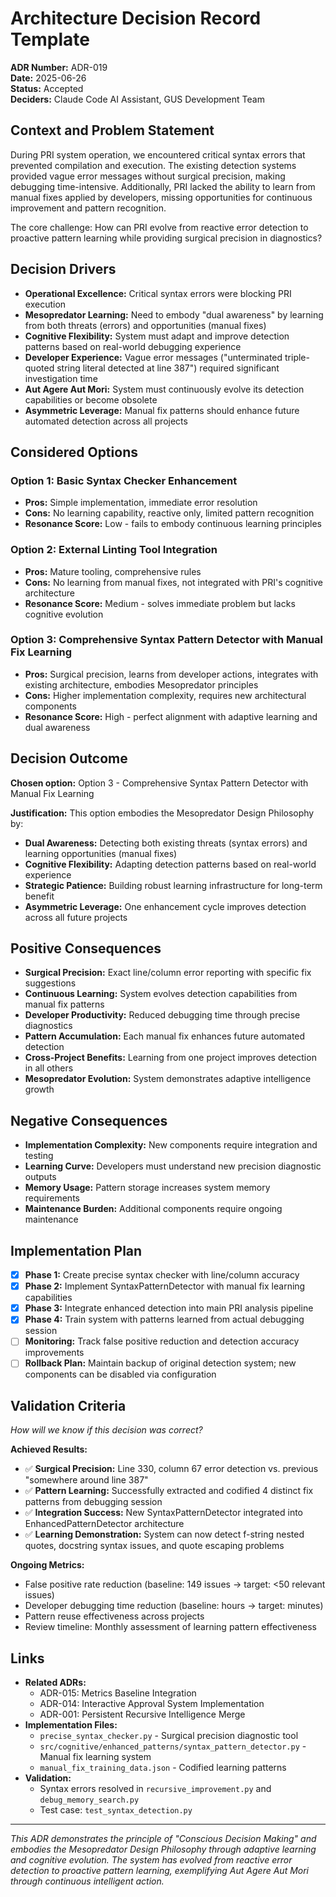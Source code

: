# Architecture Decision Record Template

**ADR Number:** ADR-019  
**Date:** 2025-06-26  
**Status:** Accepted  
**Deciders:** Claude Code AI Assistant, GUS Development Team

## Context and Problem Statement

During PRI system operation, we encountered critical syntax errors that prevented compilation and execution. The existing detection systems provided vague error messages without surgical precision, making debugging time-intensive. Additionally, PRI lacked the ability to learn from manual fixes applied by developers, missing opportunities for continuous improvement and pattern recognition.

The core challenge: How can PRI evolve from reactive error detection to proactive pattern learning while providing surgical precision in diagnostics?

## Decision Drivers

- **Operational Excellence:** Critical syntax errors were blocking PRI execution
- **Mesopredator Learning:** Need to embody "dual awareness" by learning from both threats (errors) and opportunities (manual fixes)
- **Cognitive Flexibility:** System must adapt and improve detection patterns based on real-world debugging experience
- **Developer Experience:** Vague error messages ("unterminated triple-quoted string literal detected at line 387") required significant investigation time
- **Aut Agere Aut Mori:** System must continuously evolve its detection capabilities or become obsolete
- **Asymmetric Leverage:** Manual fix patterns should enhance future automated detection across all projects

## Considered Options

### Option 1: Basic Syntax Checker Enhancement
- **Pros:** Simple implementation, immediate error resolution
- **Cons:** No learning capability, reactive only, limited pattern recognition
- **Resonance Score:** Low - fails to embody continuous learning principles

### Option 2: External Linting Tool Integration
- **Pros:** Mature tooling, comprehensive rules
- **Cons:** No learning from manual fixes, not integrated with PRI's cognitive architecture
- **Resonance Score:** Medium - solves immediate problem but lacks cognitive evolution

### Option 3: Comprehensive Syntax Pattern Detector with Manual Fix Learning
- **Pros:** Surgical precision, learns from developer actions, integrates with existing architecture, embodies Mesopredator principles
- **Cons:** Higher implementation complexity, requires new architectural components
- **Resonance Score:** High - perfect alignment with adaptive learning and dual awareness

## Decision Outcome

**Chosen option:** Option 3 - Comprehensive Syntax Pattern Detector with Manual Fix Learning

**Justification:** This option embodies the Mesopredator Design Philosophy by:
- **Dual Awareness:** Detecting both existing threats (syntax errors) and learning opportunities (manual fixes)
- **Cognitive Flexibility:** Adapting detection patterns based on real-world experience
- **Strategic Patience:** Building robust learning infrastructure for long-term benefit
- **Asymmetric Leverage:** One enhancement cycle improves detection across all future projects

## Positive Consequences

- **Surgical Precision:** Exact line/column error reporting with specific fix suggestions
- **Continuous Learning:** System evolves detection capabilities from manual fix patterns
- **Developer Productivity:** Reduced debugging time through precise diagnostics
- **Pattern Accumulation:** Each manual fix enhances future automated detection
- **Cross-Project Benefits:** Learning from one project improves detection in all others
- **Mesopredator Evolution:** System demonstrates adaptive intelligence growth

## Negative Consequences

- **Implementation Complexity:** New components require integration and testing
- **Learning Curve:** Developers must understand new precision diagnostic outputs
- **Memory Usage:** Pattern storage increases system memory requirements
- **Maintenance Burden:** Additional components require ongoing maintenance

## Implementation Plan

- [x] **Phase 1:** Create precise syntax checker with line/column accuracy
- [x] **Phase 2:** Implement SyntaxPatternDetector with manual fix learning capabilities
- [x] **Phase 3:** Integrate enhanced detection into main PRI analysis pipeline
- [x] **Phase 4:** Train system with patterns learned from actual debugging session
- [ ] **Monitoring:** Track false positive reduction and detection accuracy improvements
- [ ] **Rollback Plan:** Maintain backup of original detection system; new components can be disabled via configuration

## Validation Criteria

*How will we know if this decision was correct?*

**Achieved Results:**
- ✅ **Surgical Precision:** Line 330, column 67 error detection vs. previous "somewhere around line 387"
- ✅ **Pattern Learning:** Successfully extracted and codified 4 distinct fix patterns from debugging session
- ✅ **Integration Success:** New SyntaxPatternDetector integrated into EnhancedPatternDetector architecture
- ✅ **Learning Demonstration:** System can now detect f-string nested quotes, docstring syntax issues, and quote escaping problems

**Ongoing Metrics:**
- False positive rate reduction (baseline: 149 issues → target: <50 relevant issues)
- Developer debugging time reduction (baseline: hours → target: minutes)
- Pattern reuse effectiveness across projects
- Review timeline: Monthly assessment of learning pattern effectiveness

## Links

- **Related ADRs:** 
  - ADR-015: Metrics Baseline Integration
  - ADR-014: Interactive Approval System Implementation
  - ADR-001: Persistent Recursive Intelligence Merge
- **Implementation Files:**
  - `precise_syntax_checker.py` - Surgical precision diagnostic tool
  - `src/cognitive/enhanced_patterns/syntax_pattern_detector.py` - Manual fix learning system
  - `manual_fix_training_data.json` - Codified learning patterns
- **Validation:** 
  - Syntax errors resolved in `recursive_improvement.py` and `debug_memory_search.py`
  - Test case: `test_syntax_detection.py`

---

*This ADR demonstrates the principle of "Conscious Decision Making" and embodies the Mesopredator Design Philosophy through adaptive learning and cognitive evolution. The system has evolved from reactive error detection to proactive pattern learning, exemplifying Aut Agere Aut Mori through continuous intelligent action.*